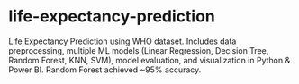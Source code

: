 # life-expectancy-prediction
Life Expectancy Prediction using WHO dataset. Includes data preprocessing, multiple ML models (Linear Regression, Decision Tree, Random Forest, KNN, SVM), model evaluation, and visualization in Python &amp; Power BI. Random Forest achieved ~95% accuracy.
